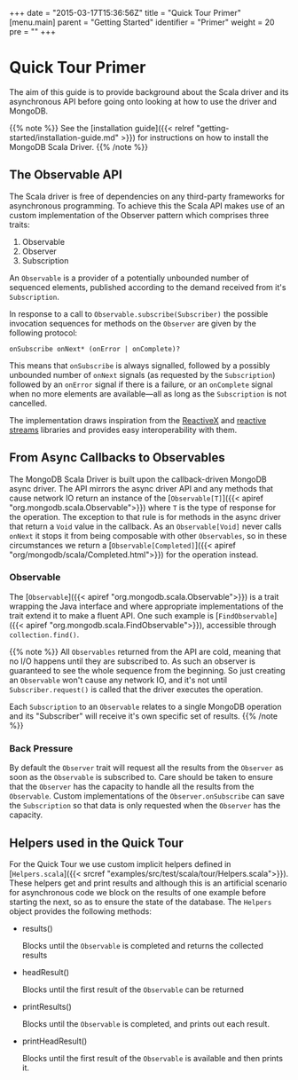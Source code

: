 +++
date = "2015-03-17T15:36:56Z"
title = "Quick Tour Primer"
[menu.main]
  parent = "Getting Started"
  identifier = "Primer"
  weight = 20
  pre = "<i class='fa'></i>"
+++

# Quick Tour Primer

The aim of this guide is to provide background about the Scala driver and its asynchronous API before going onto 
looking at how to use the driver and MongoDB.

{{% note %}}
See the [installation guide]({{< relref "getting-started/installation-guide.md" >}})
for instructions on how to install the MongoDB Scala Driver.
{{% /note %}}

## The Observable API

The Scala driver is free of dependencies on any third-party frameworks for asynchronous programming. To achieve this the Scala API makes use of an custom implementation of the Observer pattern which comprises three traits:

1. Observable
2. Observer
3. Subscription 

An `Observable` is a provider of a potentially unbounded number of sequenced elements, published according to the demand received from it's `Subscription`.

In response to a call to `Observable.subscribe(Subscriber)` the possible invocation sequences for methods on the `Observer` are given by the following protocol:

```
onSubscribe onNext* (onError | onComplete)?
```

This means that `onSubscribe` is always signalled, followed by a possibly unbounded number of `onNext` signals (as requested by the `Subscription`) 
followed by an `onError` signal if there is a failure, or an `onComplete` signal when no more elements are available—all as long as 
the `Subscription` is not cancelled.

The implementation draws inspiration from the [ReactiveX](http://reactivex.io/) and [reactive streams](http://www.reactive-streams.org) libraries and provides easy interoperability with them.


## From Async Callbacks to Observables

The MongoDB Scala Driver is built upon the callback-driven MongoDB async driver. The API mirrors the 
async driver API and any methods that cause network IO return an instance of the 
[`Observable[T]`]({{< apiref "org.mongodb.scala.Observable">}}) where `T` is the type of response for the operation. The 
exception to that rule is for methods in the async driver that return a `Void` value in the callback. 
As an `Observable[Void]` never calls `onNext` it stops it from being composable with other `Observables`, so  in these 
circumstances we return a [`Observable[Completed]`]({{< apiref "org/mongodb/scala/Completed.html">}}) for the operation instead.

### Observable

The [`Observable`]({{< apiref "org.mongodb.scala.Observable">}}) is a trait wrapping the Java interface and where appropriate 
implementations of the trait extend it to make a fluent API. One such example is 
[`FindObservable`]({{< apiref "org.mongodb.scala.FindObservable">}}), accessible through `collection.find()`.

{{% note %}}
All `Observables` returned from the API are cold, meaning that no I/O happens until they are subscribed to. As such an observer is
 guaranteed to see the whole sequence from the beginning. So just creating an `Observable` won't cause any network IO, and it's not until 
`Subscriber.request()` is called that the driver executes the operation.  

Each `Subscription` to an `Observable` relates to a single MongoDB operation and its "Subscriber" will receive it's own specific set of results. 
{{% /note %}}

### Back Pressure

By default the `Observer` trait will request all the results from the `Observer` as soon as the `Observable` is subscribed to. Care should 
be taken to ensure that the `Observer` has the capacity to handle all the results from the `Observable`. Custom implementations of the 
`Observer.onSubscribe` can save the `Subscription` so that data is only requested when the `Observer` has the capacity.

## Helpers used in the Quick Tour

For the Quick Tour we use custom implicit helpers defined in [`Helpers.scala`]({{< srcref "examples/src/test/scala/tour/Helpers.scala">}}). These helpers get and print results and although this is an artificial scenario for asynchronous code we 
block on  the results of one example before starting the next, so as to ensure the state of the database. The `Helpers` object
provides the following methods:

*   results()

    Blocks until the `Observable` is completed and returns the collected results

*   headResult()

    Blocks until the first result of the `Observable` can be returned

*   printResults()
  
    Blocks until the `Observable` is completed, and prints out each result.
   
*   printHeadResult()

    Blocks until the first result of the `Observable` is available and then prints it.
